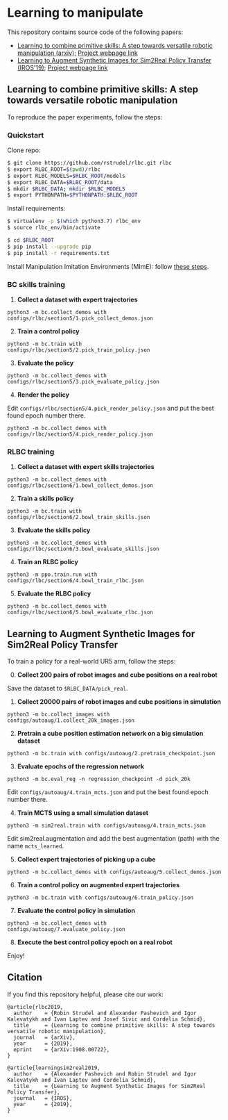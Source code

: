 # Learning to manipulate

This repository contains source code of the following papers:
 * [Learning to combine primitive skills: A step towards versatile robotic manipulation (arxiv);](https://arxiv.org/abs/1908.00722) [Project webpage link](https://www.di.ens.fr/willow/research/rlbc/)
 * [Learning to Augment Synthetic Images for Sim2Real Policy Transfer (IROS'19);](https://arxiv.org/abs/1903.07740) [Project webpage link](http://pascal.inrialpes.fr/data2/sim2real/)

## Learning to combine primitive skills: A step towards versatile robotic manipulation
To reproduce the paper experiments, follow the steps:

### Quickstart

Clone repo:
```bash
$ git clone https://github.com/rstrudel/rlbc.git rlbc
$ export RLBC_ROOT=$(pwd)/rlbc
$ export RLBC_MODELS=$RLBC_ROOT/models
$ export RLBC_DATA=$RLBC_ROOT/data
$ mkdir $RLBC_DATA; mkdir $RLBC_MODELS
$ export PYTHONPATH=$PYTHONPATH:$RLBC_ROOT
```

Install requirements:
```bash
$ virtualenv -p $(which python3.7) rlbc_env
$ source rlbc_env/bin/activate

$ cd $RLBC_ROOT
$ pip install --upgrade pip
$ pip install -r requirements.txt
```

Install Manipulation Imitation Environments (MImE): follow [these steps](https://github.com/ikalevatykh/mime-release).

### BC skills training
1. **Collect a dataset with expert trajectories**
```
python3 -m bc.collect_demos with configs/rlbc/section5/1.pick_collect_demos.json
```
2. **Train a control policy**
```
python3 -m bc.train with configs/rlbc/section5/2.pick_train_policy.json
```
3. **Evaluate the policy**
```
python3 -m bc.collect_demos with configs/rlbc/section5/3.pick_evaluate_policy.json
```
4. **Render the policy**

Edit `configs/rlbc/section5/4.pick_render_policy.json` and put the best found epoch number there.
```
python3 -m bc.collect_demos with configs/rlbc/section5/4.pick_render_policy.json
```

### RLBC training
1. **Collect a dataset with expert skills trajectories**
```
python3 -m bc.collect_demos with configs/rlbc/section6/1.bowl_collect_demos.json
```
2. **Train a skills policy**
```
python3 -m bc.train with configs/rlbc/section6/2.bowl_train_skills.json
```
3. **Evaluate the skills policy**
```
python3 -m bc.collect_demos with configs/rlbc/section6/3.bowl_evaluate_skills.json
```
4. **Train an RLBC policy**
```
python3 -m ppo.train.run with configs/rlbc/section6/4.bowl_train_rlbc.json
```
5. **Evaluate the RLBC policy**
```
python3 -m bc.collect_demos with configs/rlbc/section6/5.bowl_evaluate_rlbc.json
```


## Learning to Augment Synthetic Images for Sim2Real Policy Transfer
To train a policy for a real-world UR5 arm, follow the steps:

0. **Collect 200 pairs of robot images and cube positions on a real robot**
 
Save the dataset to `$RLBC_DATA/pick_real`.

1. **Collect 20000 pairs of robot images and cube positions in simulation**
```
python3 -m bc.collect_images with configs/autoaug/1.collect_20k_images.json
```

2. **Pretrain a cube position estimation network on a big simulation dataset**
```
python3 -m bc.train with configs/autoaug/2.pretrain_checkpoint.json
```

3. **Evaluate epochs of the regression network**
```
python3 -m bc.eval_reg -n regression_checkpoint -d pick_20k
```
Edit `configs/autoaug/4.train_mcts.json` and put the best found epoch number there.

4. **Train MCTS using a small simulation dataset**
```
python3 -m sim2real.train with configs/autoaug/4.train_mcts.json
```
Edit sim2real.augmentation and add the best augmentation (path) with the name `mcts_learned`.

5. **Collect expert trajectories of picking up a cube**
```
python3 -m bc.collect_demos with configs/autoaug/5.collect_demos.json
```

6. **Train a control policy on augmented expert trajectories**
```
python3 -m bc.train with configs/autoaug/6.train_policy.json
```

7. **Evaluate the control policy in simulation**
```
python3 -m bc.collect_demos with configs/autoaug/7.evaluate_policy.json
```

8. **Execute the best control policy epoch on a real robot**

Enjoy!


## Citation
If you find this repository helpful, please cite our work:

```
@article{rlbc2019,
  author    = {Robin Strudel and Alexander Pashevich and Igor Kalevatykh and Ivan Laptev and Josef Sivic and Cordelia Schmid},
  title     = {Learning to combine primitive skills: A step towards versatile robotic manipulation},
  journal   = {arXiv},
  year      = {2019},
  eprint    = {arXiv:1908.00722},
}

@article{learningsim2real2019,
  author    = {Alexander Pashevich and Robin Strudel and Igor Kalevatykh and Ivan Laptev and Cordelia Schmid},
  title     = {Learning to Augment Synthetic Images for Sim2Real Policy Transfer},
  journal   = {IROS},
  year      = {2019},
}
```

